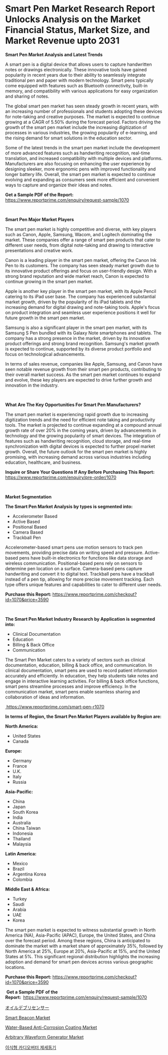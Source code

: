 <p><h1>Smart Pen Market Research Report Unlocks Analysis on the Market Financial Status, Market Size, and Market Revenue upto 2031</h1></p><p><strong>Smart Pen Market Analysis and Latest Trends</strong></p>
<p><p>A smart pen is a digital device that allows users to capture handwritten notes or drawings electronically. These innovative tools have gained popularity in recent years due to their ability to seamlessly integrate traditional pen and paper with modern technology. Smart pens typically come equipped with features such as Bluetooth connectivity, built-in memory, and compatibility with various applications for easy organization and sharing of notes.</p><p>The global smart pen market has seen steady growth in recent years, with an increasing number of professionals and students adopting these devices for note-taking and creative purposes. The market is expected to continue growing at a CAGR of 5.50% during the forecast period. Factors driving the growth of the smart pen market include the increasing digitization of processes in various industries, the growing popularity of e-learning, and the rising demand for smart solutions in the education sector.</p><p>Some of the latest trends in the smart pen market include the development of more advanced features such as handwriting recognition, real-time translation, and increased compatibility with multiple devices and platforms. Manufacturers are also focusing on enhancing the user experience by designing sleeker, more ergonomic pens with improved functionality and longer battery life. Overall, the smart pen market is expected to continue evolving and expanding as consumers seek more efficient and convenient ways to capture and organize their ideas and notes.</p></p>
<p><strong>Get a Sample PDF of the Report:&nbsp;</strong> <a href="https://www.reportprime.com/enquiry/request-sample/1070">https://www.reportprime.com/enquiry/request-sample/1070</a></p>
<p>&nbsp;</p>
<p><strong>Smart Pen Major Market Players</strong></p>
<p><p>The smart pen market is highly competitive and diverse, with key players such as Canon, Apple, Samsung, Wacom, and Logitech dominating the market. These companies offer a range of smart pen products that cater to different user needs, from digital note-taking and drawing to interactive presentations and creative work.</p><p>Canon is a leading player in the smart pen market, offering the Canon Ink Pen to its customers. The company has seen steady market growth due to its innovative product offerings and focus on user-friendly design. With a strong brand reputation and wide market reach, Canon is expected to continue growing in the smart pen market.</p><p>Apple is another key player in the smart pen market, with its Apple Pencil catering to its iPad user base. The company has experienced substantial market growth, driven by the popularity of its iPad tablets and the increasing demand for digital drawing and note-taking tools. Apple's focus on product integration and seamless user experience positions it well for future growth in the smart pen market.</p><p>Samsung is also a significant player in the smart pen market, with its Samsung S Pen bundled with its Galaxy Note smartphones and tablets. The company has a strong presence in the market, driven by its innovative product offerings and strong brand recognition. Samsung's market growth is expected to continue, supported by its diverse product portfolio and focus on technological advancements.</p><p>In terms of sales revenue, companies like Apple, Samsung, and Canon have seen notable revenue growth from their smart pen products, contributing to their overall market success. As the smart pen market continues to expand and evolve, these key players are expected to drive further growth and innovation in the industry.</p></p>
<p>&nbsp;</p>
<p><strong>What Are The Key Opportunities For Smart Pen Manufacturers?</strong></p>
<p><p>The smart pen market is experiencing rapid growth due to increasing digitization trends and the need for efficient note taking and productivity tools. The market is projected to continue expanding at a compound annual growth rate of over 20% in the coming years, driven by advancements in technology and the growing popularity of smart devices. The integration of features such as handwriting recognition, cloud storage, and real-time synchronization with digital devices is expected to further propel market growth. Overall, the future outlook for the smart pen market is highly promising, with increasing demand across various industries including education, healthcare, and business.</p></p>
<p><strong>Inquire or Share Your Questions If Any Before Purchasing This Report:</strong> <a href="https://www.reportprime.com/enquiry/pre-order/1070">https://www.reportprime.com/enquiry/pre-order/1070</a></p>
<p>&nbsp;</p>
<p><strong>Market Segmentation</strong></p>
<p><strong>The Smart Pen Market Analysis by types is segmented into:</strong></p>
<p><ul><li>Accelerometer Based</li><li>Active Based</li><li>Positional Based</li><li>Camera Based</li><li>Trackball Pen</li></ul></p>
<p><p>Accelerometer-based smart pens use motion sensors to track pen movements, providing precise data on writing speed and pressure. Active-based pens have built-in electronics for functions like data storage and wireless communication. Positional-based pens rely on sensors to determine pen location on a surface. Camera-based pens capture handwriting and convert it to digital text. Trackball pens have a trackball instead of a pen tip, allowing for more precise movement tracking. Each type offers unique features and capabilities to cater to different user needs.</p></p>
<p><strong>Purchase this Report:&nbsp;</strong><a href="https://www.reportprime.com/checkout?id=1070&price=3590">https://www.reportprime.com/checkout?id=1070&price=3590</a></p>
<p>&nbsp;</p>
<p><strong>The Smart Pen Market Industry Research by Application is segmented into:</strong></p>
<p><ul><li>Clinical Documentation</li><li>Education</li><li>Billing & Back Office</li><li>Communication</li></ul></p>
<p><p>The Smart Pen Market caters to a variety of sectors such as clinical documentation, education, billing & back office, and communication. In clinical documentation, smart pens are used to record patient information accurately and efficiently. In education, they help students take notes and engage in interactive learning activities. For billing & back office functions, smart pens streamline processes and improve efficiency. In the communication market, smart pens enable seamless sharing and collaboration of ideas and information.</p></p>
<p><a href="https://www.reportprime.com/smart-pen-r1070">&nbsp;https://www.reportprime.com/smart-pen-r1070</a></p>
<p><strong>In terms of Region, the Smart Pen Market Players available by Region are:</strong></p>
<p>
    <p> <strong> North America: </strong>
        <ul>
            <li>United States</li>
            <li>Canada</li>
        </ul>
        </p> 
    <p> <strong> Europe: </strong>
        <ul>
            <li>Germany</li>
            <li>France</li>
            <li>U.K.</li>
            <li>Italy</li>
            <li>Russia</li>
        </ul>
        </p> 
    <p> <strong> Asia-Pacific: </strong>
        <ul>
            <li>China</li>
            <li>Japan</li>
            <li>South Korea</li>
            <li>India</li>
            <li>Australia</li>
            <li>China Taiwan</li>
            <li>Indonesia</li>
            <li>Thailand</li>
            <li>Malaysia</li>
        </ul>
        </p> 
    <p> <strong> Latin America: </strong>
        <ul>
            <li>Mexico</li>
            <li>Brazil</li>
            <li>Argentina Korea</li>
            <li>Colombia</li>
        </ul>
        </p> 
    <p> <strong> Middle East & Africa: </strong>
        <ul>
            <li>Turkey</li>
            <li>Saudi</li>
            <li>Arabia</li>
            <li>UAE</li>
            <li>Korea</li>
        </ul>
    </p>
    </p>
<p><p>The smart pen market is expected to witness substantial growth in North America (NA), Asia-Pacific (APAC), Europe, the United States, and China over the forecast period. Among these regions, China is anticipated to dominate the market with a market share of approximately 35%, followed by North America at 25%, Europe at 20%, Asia-Pacific at 15%, and the United States at 5%. This significant regional distribution highlights the increasing adoption and demand for smart pen devices across various geographic locations.</p></p>
<p><strong>Purchase this Report: </strong><a href="https://www.reportprime.com/checkout?id=1070&price=3590">https://www.reportprime.com/checkout?id=1070&price=3590</a></p>
<p>&nbsp;<strong>Get a Sample PDF of the Report:&nbsp;&nbsp;</strong><a href="https://www.reportprime.com/enquiry/request-sample/1070">https://www.reportprime.com/enquiry/request-sample/1070</a></p>
<p><strong></strong></p>
<p><p><a href="https://github.com/NikitaBruen/Market-Research-Report-List-1/blob/main/613380010063.md">オイルデブリセンサー</a></p><p><a href="https://github.com/qrkceaah30/Market-Research-Report-List-1/blob/main/smart-beacon-market.md">Smart Beacon Market</a></p><p><a href="https://medium.com/@maxson5287/water-based-anti-corrosion-coating-market-research-report-market-forecast-and-growth-prospects-17edc3816b7c">Water-Based Anti-Corrosion Coating Market</a></p><p><a href="https://github.com/lsapaaep8/Market-Research-Report-List-1/blob/main/arbitrary-waveform-generator-market.md">Arbitrary Waveform Generator Market</a></p><p><a href="https://github.com/AidenReinger/Market-Research-Report-List-1/blob/main/632258814430.md">이식형 카디오버터 제세동기</a></p></p>